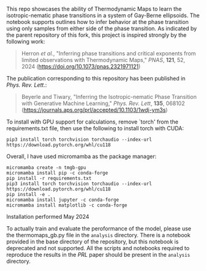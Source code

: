This repo showcases the ability of Thermodynamic Maps to learn the isotropic-nematic phase transitions in a system of Gay-Berne ellipsoids. The notebook supports outlines how to infer behavior at the phase transition using only samples from either side of the phase transition. As indicated by the parent repository of this fork, this project is inspired strongly by the following work:

> Herron *et al.*, "Inferring phase transitions and critical exponents from limited observations with Thermodynamic Maps," 	*PNAS*, **121**, 52, 2024 (https://doi.org/10.1073/pnas.2321971121)

The publication corresponding to this repository has been published in *Phys. Rev. Lett.*:
> Beyerle and Tiwary, "Inferring the Isotropic-nematic Phase Transition with Generative Machine Learning,"  *Phys. Rev. Lett*, **135**, 068102 (https://journals.aps.org/prl/accepted/10.1103/1wdj-ym3s)

To install with GPU support for calculations, remove `torch' from the requirements.txt file, then use the following to install torch with CUDA:

```
pip3 install torch torchvision torchaudio --index-url https://download.pytorch.org/whl/cu118
```

Overall, I have used micromamba as the package manager:
```
micromamba create -n tmgb-gpu
micromamba install pip -c conda-forge
pip install -r requirements.txt
pip3 install torch torchvision torchaudio --index-url https://download.pytorch.org/whl/cu118
pip install -e .
micromamba install jupyter -c conda-forge
micromamba install matplotlib -c conda-forge
```

Installation performed May 2024

To actually train and evaluate the peroformance of the model, please use the thermomaps_gb.py file in the `analysis` directory. There is a notebook provided in the base directory of the repository, but this notebook is deprecated and not supported. All the scripts and notebooks required to reproduce the results in the *PRL* paper should be present in the `analysis` directory.
